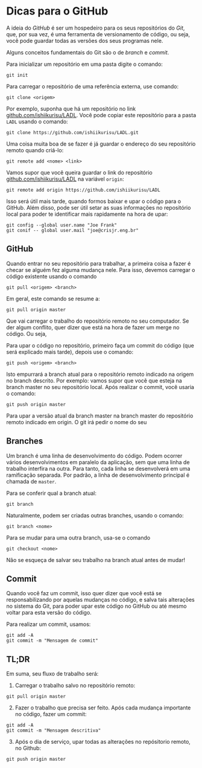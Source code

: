 Dicas para o GitHub
===================

A ideia do _GitHub_ é ser um hospedeiro para os seus repositórios do _Git_, que, por sua vez, é uma ferramenta de versionamento de código, ou seja, você pode guardar todas as versões dos seus programas nele.

Alguns conceitos fundamentais do Git são o de _branch_ e _commit_.

Para inicializar um repositório em uma pasta digite o comando:

```
git init
```

Para carregar o repositório de uma referência externa, use comando:

```
git clone <origem>
```

Por exemplo, suponha que há um repositório no link [github.com/ishiikurisu/LADL](https://github.com/ishiikurisu/LADL). Você pode copiar este repositório para a pasta `LADL` usando o comando:

```
git clone https://github.com/ishiikurisu/LADL.git
```

Uma coisa muita boa de se fazer é já guardar o endereço do seu repositório remoto quando criá-lo:

```
git remote add <nome> <link>
```

Vamos supor que você queira guardar o link do repositório [github.com/ishiikurisu/LADL](https://github.com/ishiikurisu/LADL) na variável `origin`:

```
git remote add origin https://github.com/ishiikurisu/LADL
```

Isso será útil mais tarde, quando formos baixar e upar o código para o GitHub. Além disso, pode ser útil setar as suas informações no repositório local para poder te identificar mais rapidamente na hora de upar:

```
git config --global user.name "Joe Frank"
git conif -- global user.mail "joe@crisjr.eng.br"
```

GitHub
------

Quando entrar no seu repositório para trabalhar, a primeira coisa a fazer é checar se alguém fez alguma mudança nele. Para isso, devemos carregar o código existente usando o comando

```
git pull <origem> <branch>
```

Em geral, este comando se resume a:


```
git pull origin master
```

Que vai carregar o trabalho do repositório remoto no seu computador. Se der algum conflito, quer dizer que está na hora de fazer um merge no código. Ou seja,

Para upar o código no repositório, primeiro faça um commit do código (que será explicado mais tarde), depois use o comando:

```
git push <origem> <branch>
```

Isto empurrará a branch atual para o repositório remoto indicado na origem no branch descrito. Por exemplo: vamos supor que você que esteja na branch master no seu repositório local. Após realizar o commit, você usaria o comando:

```
git push origin master
```

Para upar a versão atual da branch master na branch master do repositório remoto indicado em origin. O git irá pedir o nome do seu

Branches
--------

Um branch é uma linha de desenvolvimento do código. Podem ocorrer vários desenvolvimentos em paralelo da aplicação, sem que uma linha de trabalho interfira na outra. Para tanto, cada linha se desenvolverá em uma ramificação separada. Por padrão, a linha de desenvolvimento principal é chamada de `master`.

Para se conferir qual a branch atual:

```
git branch
```

Naturalmente, podem ser criadas outras branches, usando o comando:

```
git branch <nome>
```

Para se mudar para uma outra branch, usa-se o comando

```
git checkout <nome>
```

Não se esqueça de salvar seu trabalho na branch atual antes de mudar!

Commit
------

Quando você faz um commit, isso quer dizer que você está se responsabilizando por aquelas mudanças no código, e salva tais alterações no sistema do Git, para poder upar este código no GitHub ou até mesmo voltar para esta versão do código.

Para realizar um commit, usamos:

```
git add -A
git commit -m "Mensagem de commit"
```

TL;DR
-----

Em suma, seu fluxo de trabalho será:

1. Carregar o trabalho salvo no repositório remoto:

```
git pull origin master
```

2. Fazer o trabalho que precisa ser feito. Após cada mudança importante no código, fazer um commit:

```
git add -A
git commit -m "Mensagem descritiva"
```

3. Após o dia de serviço, upar todas as alterações no repósitorio remoto, no Github:

```
git push origin master
```
